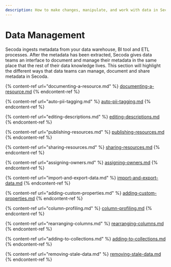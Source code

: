 ```yaml
---
description: How to make changes, manipulate, and work with data in Secoda.
---
```


# Data Management

Secoda ingests metadata from your data warehouse, BI tool and ETL processes. After the metadata has been extracted, Secoda gives data teams an interface to document and manage their metadata in the same place that the rest of their data knowledge lives. This section will highlight the different ways that data teams can manage, document and share metadata in Secoda.

{% content-ref url="documenting-a-resource.md" %}
[documenting-a-resource.md](documenting-a-resource.md)
{% endcontent-ref %}

{% content-ref url="auto-pii-tagging.md" %}
[auto-pii-tagging.md](auto-pii-tagging.md)
{% endcontent-ref %}

{% content-ref url="editing-descriptions.md" %}
[editing-descriptions.md](editing-descriptions.md)
{% endcontent-ref %}

{% content-ref url="publishing-resources.md" %}
[publishing-resources.md](publishing-resources.md)
{% endcontent-ref %}

{% content-ref url="sharing-resources.md" %}
[sharing-resources.md](sharing-resources.md)
{% endcontent-ref %}

{% content-ref url="assigning-owners.md" %}
[assigning-owners.md](assigning-owners.md)
{% endcontent-ref %}

{% content-ref url="import-and-export-data.md" %}
[import-and-export-data.md](import-and-export-data.md)
{% endcontent-ref %}

{% content-ref url="adding-custom-properties.md" %}
[adding-custom-properties.md](adding-custom-properties.md)
{% endcontent-ref %}

{% content-ref url="column-profiling.md" %}
[column-profiling.md](column-profiling.md)
{% endcontent-ref %}

{% content-ref url="rearranging-columns.md" %}
[rearranging-columns.md](rearranging-columns.md)
{% endcontent-ref %}

{% content-ref url="adding-to-collections.md" %}
[adding-to-collections.md](adding-to-collections.md)
{% endcontent-ref %}

{% content-ref url="removing-stale-data.md" %}
[removing-stale-data.md](removing-stale-data.md)
{% endcontent-ref %}
